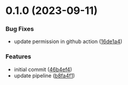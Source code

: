 # 0.1.0 (2023-09-11)


### Bug Fixes

* update permission in github action ([16de1a4](https://github.com/s3lva-kumar/tett/commit/16de1a40dd62828a2bb9fa5cdf4285082a505bc6))


### Features

* initial commit ([46b4ef4](https://github.com/s3lva-kumar/tett/commit/46b4ef4bf8fdf1a28e7ae53da246a364e8407a30))
* update pipeline ([b8fa4f1](https://github.com/s3lva-kumar/tett/commit/b8fa4f11c3f827fd168bd6dc439d63b500d83a88))



